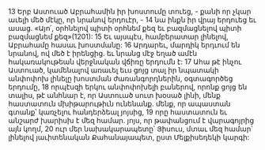 13 Երբ Աստուած Աբրահամին իր խոստումը տուեց, - քանի որ չկար աւելի մեծ մէկը, որ նրանով երդուէր, - 14 նա ինքն իր վրայ երդուեց եւ ասաց.
«Այո՛, օրհնելով պիտի օրհնեմ քեզ
եւ բազմացնելով պիտի բազմացնեմ քեզ»(1201):
15 Եւ այսպէս, համբերատար լինելով, Աբրահամը հասաւ խոստմանը: 16 Արդարեւ, մարդիկ երդւում են նրանով, ով մեծ է իրենցից. եւ նրանց մէջ եղած ամէն հակառակութեան վերջնական վճիռը երդումն է:
17 Ահա թէ ինչու Աստուած, կամենալով առաւել եւս ցոյց տալ իր նպատակի անփոփոխ լինելը խոստման ժառանգորդներին, օգտագործեց երդումը, 18 որպէսզի երկու անփոփոխելի բաներով, որոնք ցոյց են տալիս, թէ անհնար է, որ Աստուած սուտ խօսած լինի, մենք հաստատուն մխիթարութիւն ունենանք. մենք, որ ապաստան գտանք՝ կառչելու հանդերձեալ յոյսից, 19 որը հաստատուն եւ անշարժ խարիսխ է մեզ համար. յոյս, որ թափանցում է վարագոյրից այն կողմ, 20 ուր մեր նախակարապետը՝ Յիսուս, մտաւ մեզ համար՝ լինելով յաւիտենական Քահանայապետ, ըստ Մելքիսեդեկի կարգի:
